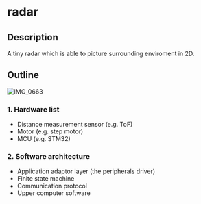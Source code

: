 # radar
## Description
A tiny radar which is able to picture surrounding enviroment in 2D.

## Outline
![IMG_0663](https://github.com/ChiChiNuts/radar/assets/53371258/a351debb-7db0-4611-be5e-7976f9033d4a)
### 1. Hardware list
- Distance measurement sensor (e.g. ToF)
- Motor (e.g. step motor)
- MCU (e.g. STM32)
### 2. Software architecture
- Application adaptor layer (the peripherals driver)
- Finite state machine
- Communication protocol
- Upper computer software

